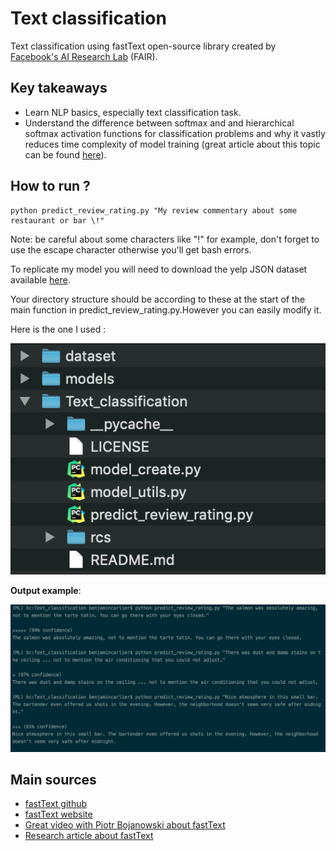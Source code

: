 # Text classification
Text classification using fastText open-source library created by [Facebook's AI Research Lab](https://research.fb.com/category/facebook-ai-research/) (FAIR).

## Key takeaways
- Learn NLP basics, especially text classification task.
- Understand the difference between softmax and and hierarchical softmax activation functions for classification problems and why it vastly reduces time complexity of model training (great article about this topic can be found [here](http://building-babylon.net/2017/08/01/hierarchical-softmax/)).

## How to run ?
```
python predict_review_rating.py "My review commentary about some restaurant or bar \!"
```

Note: be careful about some characters like "!" for example, don't forget to use the escape character otherwise you'll get bash errors.

To replicate my model you will need to download the yelp JSON dataset available [here](https://www.yelp.com/dataset/download).

Your directory structure should be according to these at the start of the main function in predict_review_rating.py.However you can easily modify it.

Here is the one I used :

![Directory structure](rcs/directory_struct.png)

**Output example**:

![Predictions on several reviews](rcs/examples/predictions.png)

    
## Main sources
- [fastText github](https://github.com/facebookresearch/fastText/)
- [fastText website](https://fasttext.cc/)
- [Great video with Piotr Bojanowski about fastText](https://www.youtube.com/watch?v=CHcExDsDeHU)
- [Research article about fastText](https://arxiv.org/abs/1612.03651)
